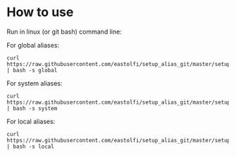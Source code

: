 # How to use

Run in linux (or git bash) command line:

For global aliases:
```shell
curl https://raw.githubusercontent.com/eastolfi/setup_alias_git/master/setup.sh | bash -s global
```

For system aliases:
```shell
curl https://raw.githubusercontent.com/eastolfi/setup_alias_git/master/setup.sh | bash -s system
```
For local aliases:
```shell
curl https://raw.githubusercontent.com/eastolfi/setup_alias_git/master/setup.sh | bash -s local
```
